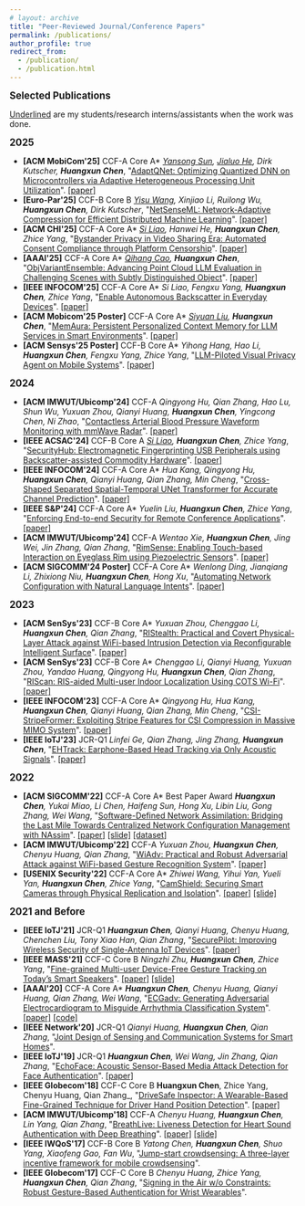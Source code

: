 ```yaml
---
# layout: archive
title: "Peer-Reviewed Journal/Conference Papers"
permalink: /publications/
author_profile: true
redirect_from:
  - /publication/
  - /publication.html
---
```


<!-- {% if author.googlescholar %}
  You can also find my articles on <u><a href="{{author.googlescholar}}">my Google Scholar profile</a>.</u>
{% endif %}

{% include base_path %}

{% for post in site.publications reversed %}
  {% include archive-single.html %}
{% endfor %} -->

<big>**Selected Publications**</big>

<u>Underlined</u> are my students/research interns/assistants when the work was done. 

<big>**2025**</big>

- **[ACM MobiCom'25]** <span class="inline-blue-box">CCF-A</span> <span class="inline-green-box">Core A*</span> _<u>Yansong Sun</u>, <u>Jialuo He</u>, Dirk Kutscher, **Huangxun Chen**_, "[AdaptQNet: Optimizing Quantized DNN on Microcontrollers via Adaptive Heterogeneous Processing Unit Utilization]()". [[paper]](https://amyworkspace.github.io/hxchen/files/mobicom25-adaptqnet.pdf)
- **[Euro-Par'25]** <span class="inline-blue-box">CCF-B</span> <span class="inline-green-box">Core B</span> _<u>Yisu Wang</u>, Xinjiao Li, Ruilong Wu, **Huangxun Chen**, Dirk Kutscher_, "[NetSenseML: Network-Adaptive Compression for Efficient Distributed Machine Learning](https://easychair.org/smart-program/EURO-PAR2025/index.html)". [[paper]](https://amyworkspace.github.io/hxchen/files/europar25-netsenseml.pdf)
- **[ACM CHI'25]** <span class="inline-blue-box">CCF-A</span> <span class="inline-green-box">Core A*</span> _<u>Si Liao</u>, Hanwei He, **Huangxun Chen**, Zhice Yang_, "[Bystander Privacy in Video Sharing Era: Automated Consent Compliance through Platform Censorship](https://dl.acm.org/doi/10.1145/3706598.3713391)". [[paper]](https://amyworkspace.github.io/hxchen/files/chi25-selfflag.pdf)
- **[AAAI'25]** <span class="inline-blue-box">CCF-A</span> <span class="inline-green-box">Core A*</span> _<u>Qihang Cao</u>, **Huangxun Chen**_, "[ObjVariantEnsemble: Advancing Point Cloud LLM Evaluation in Challenging Scenes with Subtly Distinguished Object](https://ojs.aaai.org/index.php/AAAI/article/view/32190)". [[paper]](https://amyworkspace.github.io/hxchen/files/aaai25-ove.pdf)
- **[IEEE INFOCOM'25]** <span class="inline-blue-box">CCF-A</span> <span class="inline-green-box">Core A*</span> _Si Liao, Fengxu Yang, **Huangxun Chen**, Zhice Yang_, "[Enable Autonomous Backscatter in Everyday Devices](https://infocom2025.ieee-infocom.org/program/accepted-paper-list-main-conference)". [[paper]](https://amyworkspace.github.io/hxchen/files/infocom25_emscatter.pdf)
- **[ACM Mobicom'25 Poster]** <span class="inline-blue-box">CCF-A</span> <span class="inline-green-box">Core A*</span> _<u>Siyuan Liu</u>, **Huangxun Chen**_, "[MemAura: Persistent Personalized Context Memory for LLM Services in Smart Environments]()". [[paper]](https://amyworkspace.github.io/hxchen/files/mobicom25poster-memaura.pdf)
- **[ACM Sensys'25 Poster]** <span class="inline-blue-box">CCF-B</span> <span class="inline-green-box">Core A*</span> _Yihong Hang, Hao Li, **Huangxun Chen**, Fengxu Yang, Zhice Yang_, "[LLM-Piloted Visual Privacy Agent on Mobile Systems](https://dl.acm.org/doi/10.1145/3715014.3724025)". [[paper]](https://amyworkspace.github.io/hxchen/files/sensys25posters-privacyagent.pdf)


<big>**2024**</big>

- **[ACM IMWUT/Ubicomp'24]** <span class="inline-blue-box">CCF-A</span> _Qingyong Hu, Qian Zhang, Hao Lu, Shun Wu, Yuxuan Zhou, Qianyi Huang, **Huangxun Chen**, Yingcong Chen, Ni Zhao_, "[Contactless Arterial Blood Pressure Waveform Monitoring with mmWave Radar](https://dl.acm.org/doi/10.1145/3699781)". [[paper]](https://amyworkspace.github.io/hxchen/files/ubicomp24-wavebp.pdf)
- **[IEEE ACSAC'24]** <span class="inline-blue-box">CCF-B</span> <span class="inline-green-box">Core A</span> _<u>Si Liao</u>, **Huangxun Chen**, Zhice Yang_, "[SecurityHub: Electromagnetic Fingerprinting USB Peripherals using Backscatter-assisted Commodity Hardware](https://ieeexplore.ieee.org/document/10917481)". [[paper]](https://amyworkspace.github.io/hxchen/files/acsac24-securityhub.pdf)
- **[IEEE INFOCOM'24]** <span class="inline-blue-box">CCF-A</span> <span class="inline-green-box">Core A*</span>  _Hua Kang, Qingyong Hu, **Huangxun Chen**, Qianyi Huang, Qian Zhang, Min Cheng_, "[Cross-Shaped Separated Spatial-Temporal UNet Transformer for Accurate Channel Prediction](https://infocom2024.ieee-infocom.org/program/accepted-paper-list-main-conference)". [[paper]](https://amyworkspace.github.io/hxchen/files/infocom24-cs3tunet.pdf)
- **[IEEE S&P'24]** <span class="inline-blue-box">CCF-A</span> <span class="inline-green-box">Core A*</span> _Yuelin Liu, **Huangxun Chen**, Zhice Yang_, "[Enforcing End-to-end Security for Remote Conference Applications](https://www.computer.org/csdl/proceedings-article/sp/2024/313000a202/1WPcYvAYYaA)". [[paper]](https://amyworkspace.github.io/hxchen/files/sp24-mTunnel.pdf)
- **[ACM IMWUT/Ubicomp'24]** <span class="inline-blue-box">CCF-A</span> _Wentao Xie, **Huangxun Chen**, Jing Wei, Jin Zhang, Qian Zhang_, "[RimSense: Enabling Touch-based Interaction on Eyeglass Rim using Piezoelectric Sensors](https://dl.acm.org/doi/10.1145/3631456)". [[paper]](https://amyworkspace.github.io/hxchen/files/ubicomp24-rimsense.pdf)
- **[ACM SIGCOMM'24 Poster]** <span class="inline-blue-box">CCF-A</span> <span class="inline-green-box">Core A*</span> _Wenlong Ding, Jianqiang Li, Zhixiong Niu, **Huangxun Chen**, Hong Xu_, "[Automating Network Configuration with Natural Language Intents](https://dl.acm.org/doi/10.1145/3672202.3673721)". [[paper]](https://amyworkspace.github.io/hxchen/files/sigcomm24poster-etna.pdf)

<big>**2023**</big>

- **[ACM SenSys'23]** <span class="inline-blue-box">CCF-B</span> <span class="inline-green-box">Core A*</span> _Yuxuan Zhou, Chenggao Li, **Huangxun Chen**, Qian Zhang_, "[RIStealth: Practical and Covert Physical-Layer Attack against WiFi-based Intrusion Detection via Reconfigurable Intelligent Surface](https://sensys.acm.org/2023/program/)". [[paper]](https://amyworkspace.github.io/hxchen/files/sensys23-ristealth.pdf)
- **[ACM SenSys'23]** <span class="inline-blue-box">CCF-B</span> <span class="inline-green-box">Core A*</span> _Chenggao Li, Qianyi Huang, Yuxuan Zhou, Yandao Huang, Qingyong Hu, **Huangxun Chen**, Qian Zhang_, "[RIScan: RIS-aided Multi-user Indoor Localization Using COTS Wi-Fi](https://sensys.acm.org/2023/program/)". [[paper]](https://amyworkspace.github.io/hxchen/files/sensys23-riscan.pdf)
- **[IEEE INFOCOM'23]** <span class="inline-blue-box">CCF-A</span> <span class="inline-green-box">Core A*</span> _Qingyong Hu, Hua Kang, **Huangxun Chen**, Qianyi Huang, Qian Zhang, Min Cheng_, "[CSI-StripeFormer: Exploiting Stripe Features for CSI Compression in Massive MIMO System](https://infocom.info/day/3/track/Track%20B)". [[paper]](https://amyworkspace.github.io/hxchen/files/infocom23-csistripeformer.pdf)
- **[IEEE IoTJ'23]** <span class="inline-green-box">JCR-Q1</span> _Linfei Ge, Qian Zhang, Jing Zhang, **Huangxun Chen**_, "[EHTrack: Earphone-Based Head Tracking via Only Acoustic Signals](https://ieeexplore.ieee.org/abstract/document/10192901)". [[paper]](https://amyworkspace.github.io/hxchen/files/iotj23-ehtrack.pdf)

<big>**2022**</big>

- **[ACM SIGCOMM'22]** <span class="inline-blue-box">CCF-A</span> <span class="inline-green-box">Core A*</span> <span class="inline-red-box">Best Paper Award</span> _**Huangxun Chen**, Yukai Miao, Li Chen, Haifeng Sun, Hong Xu, Libin Liu, Gong Zhang, Wei Wang_, "[Software-Defined Network Assimilation: Bridging the Last Mile Towards Centralized Network Configuration Management with NAssim](https://dl.acm.org/doi/10.1145/3544216.3544244)". [[paper]](https://amyworkspace.github.io/hxchen/files/sigcomm22-nassim.pdf) [[slide]](https://amyworkspace.github.io/hxchen/files/sigcomm22-nassim-slide.pdf) [[dataset]](https://github.com/AmyWorkspace/nassim) 
- **[ACM IMWUT/Ubicomp'22]** <span class="inline-blue-box">CCF-A</span> _Yuxuan Zhou, **Huangxun Chen**, Chenyu Huang, Qian Zhang_, "[WiAdv: Practical and Robust Adversarial Attack against WiFi-based Gesture Recognition System](https://dl.acm.org/doi/abs/10.1145/3534618)". [[paper]](https://amyworkspace.github.io/hxchen/files/ubicomp22-wiadv.pdf)
- **[USENIX Security'22]** <span class="inline-blue-box">CCF-A</span> <span class="inline-green-box">Core A*</span> _Zhiwei Wang, Yihui Yan, Yueli Yan, **Huangxun Chen**, Zhice Yang_, "[CamShield: Securing Smart Cameras through Physical Replication and
  Isolation](https://www.usenix.org/conference/usenixsecurity22/presentation/wang-zhiwei)". [[paper]](https://www.yangzhice.com/docforweb/CamShield/CamShield_Security.pdf) [[slide]](https://www.usenix.org/system/files/sec22_slides-wang_zhiwei.pdf)

<big>**2021 and Before**</big>

- **[IEEE IoTJ'21]** <span class="inline-green-box">JCR-Q1</span> _**Huangxun Chen**, Qianyi Huang, Chenyu Huang, Chenchen Liu, Tony Xiao Han, Qian Zhang_, "[SecurePilot: Improving Wireless Security of Single-Antenna IoT Devices](https://ieeexplore.ieee.org/document/9427993/)". [[paper]](https://amyworkspace.github.io/hxchen/files/iotj21-securepilot.pdf)
- **[IEEE MASS'21]** <span class="inline-blue-box">CCF-C</span> <span class="inline-green-box">Core B</span> _Ningzhi Zhu, **Huangxun Chen**, Zhice Yang_, "[Fine-grained Multi-user Device-Free Gesture Tracking on Today’s Smart Speakers](https://ieeexplore.ieee.org/document/9637756)". [[paper]](https://amyworkspace.github.io/hxchen/files/mass2021-sparsetrack.pdf) [[slide]](https://amyworkspace.github.io/hxchen/files/mass2021-sparsetrack-slide.pdf)
- **[AAAI'20]** <span class="inline-blue-box">CCF-A</span> <span class="inline-green-box">Core A*</span> _**Huangxun Chen**, Chenyu Huang, Qianyi Huang, Qian Zhang, Wei Wang_, "[ECGadv: Generating Adversarial Electrocardiogram to Misguide Arrhythmia Classification System](https://ojs.aaai.org/index.php/AAAI/article/view/5748/5604)". [[paper]](https://amyworkspace.github.io/hxchen/files/aaai2020-ecgadv.pdf) [[code]](https://github.com/codespace123/ECGadv)
- **[IEEE Network'20]** <span class="inline-green-box">JCR-Q1</span> _Qianyi Huang, **Huangxun Chen**, Qian Zhang_, "[Joint Design of Sensing and Communication Systems for Smart Homes](https://ieeexplore.ieee.org/document/9143269)".
- **[IEEE IoTJ'19]** <span class="inline-green-box">JCR-Q1</span> _**Huangxun Chen**, Wei Wang, Jin Zhang, Qian Zhang_, "[EchoFace: Acoustic Sensor-Based Media Attack Detection for Face Authentication](https://ieeexplore.ieee.org/document/8932608/)". [[paper]](https://amyworkspace.github.io/hxchen/files/iotj19-echoface.pdf)
- **[IEEE Globecom'18]** <span class="inline-blue-box">CCF-C</span> <span class="inline-green-box">Core B</span> **Huangxun Chen**, Zhice Yang, Chenyu Huang, Qian Zhang_, "[DriveSafe Inspector: A Wearable-Based Fine-Grained Technique for Driver Hand Position Detection](https://ieeexplore.ieee.org/document/8647653)". [[paper]](https://amyworkspace.github.io/hxchen/files/globecom2018-drivesafe.pdf)
- **[ACM IMWUT/Ubicomp'18]** <span class="inline-blue-box">CCF-A</span> _Chenyu Huang, **Huangxun Chen**, Lin Yang, Qian Zhang_, "[BreathLive: Liveness Detection for Heart Sound Authentication with Deep Breathing](https://dl.acm.org/doi/10.1145/3191744)". [[paper]](https://amyworkspace.github.io/hxchen/files/ubicomp18-breathlive.pdf) [[slide]](https://amyworkspace.github.io/hxchen/files/ubicomp18-breathlive-slide.pdf)
- **[IEEE IWQoS'17]** <span class="inline-blue-box">CCF-B</span> <span class="inline-green-box">Core B</span> _Yatong Chen, **Huangxun Chen**, Shuo Yang, Xiaofeng Gao, Fan Wu_, "[Jump-start crowdsensing: A three-layer incentive framework for mobile crowdsensing](https://ieeexplore.ieee.org/document/7969168)".
- **[IEEE Globecom'17]** <span class="inline-blue-box">CCF-C</span> <span class="inline-green-box">Core B</span> _Chenyu Huang, Zhice Yang, **Huangxun Chen**, Qian Zhang_, "[Signing in the Air w/o Constraints: Robust Gesture-Based Authentication for Wrist Wearables](http://ieeexplore.ieee.org/document/8253995/)".
